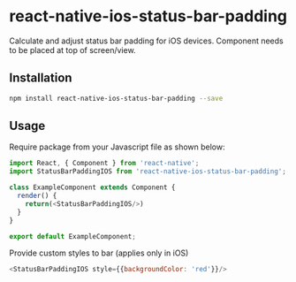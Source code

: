 # react-native-ios-status-bar-padding

Calculate and adjust status bar padding for iOS devices. 
Component needs to be placed at top of screen/view.

## Installation

```bash
npm install react-native-ios-status-bar-padding --save
```

## Usage

Require package from your Javascript file as shown below:

```js
import React, { Component } from 'react-native';
import StatusBarPaddingIOS from 'react-native-ios-status-bar-padding';

class ExampleComponent extends Component {
  render() {
    return(<StatusBarPaddingIOS/>)
  }
}

export default ExampleComponent;
```

Provide custom styles to bar (applies only in iOS)
```js
<StatusBarPaddingIOS style={{backgroundColor: 'red'}}/>
```
